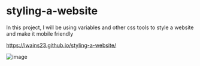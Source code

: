 # styling-a-website
In this project, I will be using variables and other css tools to style a website and make it mobile friendly

https://iwains23.github.io/styling-a-website/

![image](https://github.com/IWAINS23/styling-a-website/assets/140549905/f698c001-2a23-41f2-b130-b417e1f135bc)

